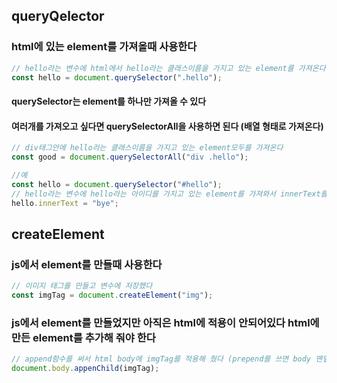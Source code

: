 ## queryQelector

### html에 있는 element를 가져올때 사용한다

```js
// hello라는 변수에 html에서 hello라는 클래스이름을 가지고 있는 element를 가져온다
const hello = document.querySelector(".hello");
```

#### querySelector는 element를 하나만 가져올 수 있다

#### 여러개를 가져오고 싶다면 querySelectorAll을 사용하면 된다 (배열 형태로 가져온다)

```js
// div태그안에 hello라는 클래스이름을 가지고 있는 element모두를 가져온다
const good = document.querySelectorAll("div .hello");
```

```js
//예
const hello = document.querySelector("#hello");
// hello라는 변수에 hello라는 아이디를 가지고 있는 element를 가져와서 innerText를 변경했다
hello.innerText = "bye";
```

## createElement

### js에서 element를 만들때 사용한다

```js
// 이미지 태그를 만들고 변수에 저장했다
const imgTag = document.createElement("img");
```

### js에서 element를 만들었지만 아직은 html에 적용이 안되어있다 html에 만든 element를 추가해 줘야 한다

```js
// append함수를 써서 html body에 imgTag를 적용해 줬다 (prepend를 쓰면 body 맨앞에 적용할수 있다 append는 맨뒤)
document.body.appenChild(imgTag);
```
